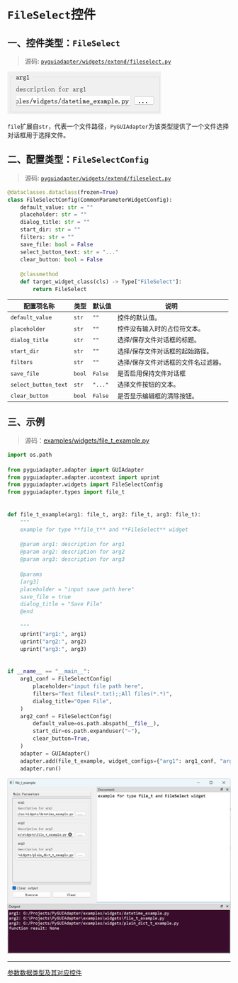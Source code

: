 # `FileSelect`控件

## 一、控件类型：`FileSelect`

> 源码: [`pyguiadapter/widgets/extend/fileselect.py`]()

<img src="../images/file_t.png" />

`file`扩展自`str`，代表一个文件路径，`PyGUIAdapter`为该类型提供了一个文件选择对话框用于选择文件。

## 二、配置类型：`FileSelectConfig`

> 源码: [`pyguiadapter/widgets/extend/fileselect.py`]()

```python
@dataclasses.dataclass(frozen=True)
class FileSelectConfig(CommonParameterWidgetConfig):
    default_value: str = ""
    placeholder: str = ""
    dialog_title: str = ""
    start_dir: str = ""
    filters: str = ""
    save_file: bool = False
    select_button_text: str = "..."
    clear_button: bool = False

    @classmethod
    def target_widget_class(cls) -> Type["FileSelect"]:
        return FileSelect

```

| 配置项名称           | 类型   | 默认值  | 说明                                |
| -------------------- | ------ | ------- | ----------------------------------- |
| `default_value`      | `str`  | `""`    | 控件的默认值。                      |
| `placeholder`        | `str`  | `""`    | 控件没有输入时的占位符文本。        |
| `dialog_title`       | `str`  | `""`    | 选择/保存文件对话框的标题。         |
| `start_dir`          | `str`  | `""`    | 选择/保存文件对话框的起始路径。     |
| `filters`            | `str`  | `""`    | 选择/保存文件对话框的文件名过滤器。 |
| `save_file`          | `bool` | `False` | 是否启用保持文件对话框              |
| `select_button_text` | `str`  | `"..."` | 选择文件按钮的文本。                |
| `clear_button`       | `bool` | `False` | 是否显示编辑框的清除按钮。          |

## 三、示例

> 源码：[examples/widgets/file_t_example.py]()

```python
import os.path

from pyguiadapter.adapter import GUIAdapter
from pyguiadapter.adapter.ucontext import uprint
from pyguiadapter.widgets import FileSelectConfig
from pyguiadapter.types import file_t


def file_t_example(arg1: file_t, arg2: file_t, arg3: file_t):
    """
    example for type **file_t** and **FileSelect** widget

    @param arg1: description for arg1
    @param arg2: description for arg2
    @param arg3: description for arg3

    @params
    [arg3]
    placeholder = "input save path here"
    save_file = true
    dialog_title = "Save File"
    @end

    """
    uprint("arg1:", arg1)
    uprint("arg2:", arg2)
    uprint("arg3:", arg3)


if __name__ == "__main__":
    arg1_conf = FileSelectConfig(
        placeholder="input file path here",
        filters="Text files(*.txt);;All files(*.*)",
        dialog_title="Open File",
    )
    arg2_conf = FileSelectConfig(
        default_value=os.path.abspath(__file__),
        start_dir=os.path.expanduser("~"),
        clear_button=True,
    )
    adapter = GUIAdapter()
    adapter.add(file_t_example, widget_configs={"arg1": arg1_conf, "arg2": arg2_conf})
    adapter.run()

```

<img src="../images/file_t_example.png" />

---

[参数数据类型及其对应控件](widgets/types_and_widgets.md)